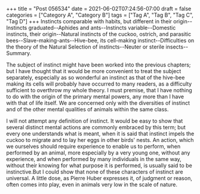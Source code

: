 +++
title = "Post 056534"
date = 2021-06-02T07:24:56-07:00
draft = false
categories = ["Category A", "Category B"]
tags = ["Tag A", "Tag B", "Tag C", "Tag D"]
+++
Instincts comparable with habits, but different in their origin--Instincts graduated--Aphides and ants--Instincts variable--Domestic instincts, their origin--Natural instincts of the cuckoo, ostrich, and parasitic bees--Slave-making-ants--Hive-bee, its cell-making instinct--Difficulties on the theory of the Natural Selection of instincts--Neuter or sterile insects--Summary.

The subject of instinct might have been worked into the previous chapters; but I have thought that it would be more convenient to treat the subject separately, especially as so wonderful an instinct as that of the hive-bee making its cells will probably have occurred to many readers, as a difficulty sufficient to overthrow my whole theory. I must premise, that I have nothing to do with the origin of the primary mental powers, any more than I have with that of life itself. We are concerned only with the diversities of instinct and of the other mental qualities of animals within the same class.

I will not attempt any definition of instinct. It would be easy to show that several distinct mental actions are commonly embraced by this term; but every one understands what is meant, when it is said that instinct impels the cuckoo to migrate and to lay her eggs in other birds' nests. An action, which we ourselves should require experience to enable us to perform, when performed by an animal, more especially by a very young one, without any experience, and when performed by many individuals in the same way, without their knowing for what purpose it is performed, is usually said to be instinctive.But I could show that none of these characters of instinct are universal. A little dose, as Pierre Huber expresses it, of judgment or reason, often comes into play, even in animals very low in the scale of nature.
